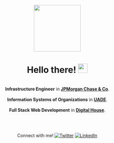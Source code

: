 <div align="center">

<img src="https://i.imgur.com/nNxcpJS.png" width="150" height="150"></img>

<h1>Hello there! <img src="https://raw.githubusercontent.com/MartinHeinz/MartinHeinz/master/wave.gif" width="30px">
</h1>

<br><b>Infrastructure Engineer</b> in <a href= "https://www.jpmorgan.com/AR/es/about-us"><b>JPMorgan Chase & Co</b></a>.</br>
<br><b>Information Systems of Organizations</b> in <a href="https://www.uade.edu.ar/"><b>UADE</b></a>.</br>
<br><b>Full Stack Web Development</b> in <a href="https://www.digitalhouse.com/"><b>Digital House</b></a>.</br>

<br><br><br>Connect with me! [![Twitter][1.2]][1] [![LinkedIn][2.2]][2]</br></br></br></div>

<!-- Icons -->

[1.2]: http://i.imgur.com/wWzX9uB.png (twitter icon without padding)
[2.2]: https://raw.githubusercontent.com/MartinHeinz/MartinHeinz/master/linkedin-3-16.png (LinkedIn icon without padding)

<!-- Links to your social media accounts -->

[1]: https://twitter.com/pablocappetta
[2]: https://www.linkedin.com/in/pablocappetta/
